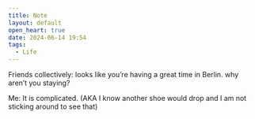 ```yaml
---
title: Note
layout: default
open_heart: true
date: 2024-06-14 19:54
tags:
  - Life
---
```


Friends collectively: looks like you’re having a great time in Berlin. why aren’t you staying?

Me: It is complicated. (AKA I know another shoe would drop and I am not sticking around to see that)
